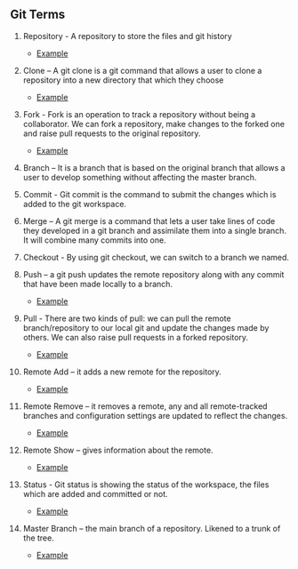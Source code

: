 ## Git Terms

1. Repository - A repository to store the files and git history

    * [Example](https://help.github.com/en/github/creating-cloning-and-archiving-repositories/about-repositories
)
2. Clone – A git clone is a git command that allows a user to clone a repository into a new directory that which they choose

    * [Example](https://help.github.com/en/github/creating-cloning-and-archiving-repositories/cloning-a-repository
)
3. Fork - Fork is an operation to track a repository without being a collaborator. We can fork a repository, make changes to the forked one and raise pull requests to the original repository.

    * [Example](https://help.github.com/en/github/creating-cloning-and-archiving-repositories/cloning-a-repository
)
4. Branch – It is a branch that is based on the original branch that allows a user to develop something without affecting the master branch.
5. Commit - Git commit is the command to submit the changes which is added to the git workspace.
6. Merge – A git merge is a command that lets a user take lines of code they developed in a git branch and assimilate them into a single branch. It will combine many commits into one.
7. Checkout - By using git checkout, we can switch to a branch we named.
8. Push – a git push updates the remote repository along with any commit that have been made locally to a branch.

    * [Example](https://www.atlassian.com/git/tutorials/syncing/git-push)

9. Pull - There are two kinds of pull: we can pull the remote branch/repository to our local git and update the changes made by others. We can also raise pull requests in a forked repository.
   
    * [Example](https://www.atlassian.com/git/tutorials/syncing/git-pull)
    
10. Remote Add – it adds a new remote for the repository.

    * [Example](https://docs.github.com/en/github/using-git/adding-a-remote
)

11. Remote Remove – it removes a remote, any and all remote-tracked branches and configuration settings are updated to reflect the changes.

    * [Example](https://docs.github.com/en/github/using-git/removing-a-remote)
 
12. Remote  Show – gives information about the remote.

    * [Example](https://git-scm.com/docs/git-remote)

13. Status - Git status is showing the status of the workspace, the files which are added and committed or not.

    * [Example]( https://git-scm.com/docs/git-status)
 
14. Master Branch – the main branch of a repository. Likened to a trunk of the tree.

    * [Example](https://git-scm.com/book/en/v2/Git-Branching-Branches-in-a-Nutshell#:~:text=The%20default%20branch%20name%20in,branch%20pointer%20moves%20forward%20automatically.&text=The%20%E2%80%9Cmaster%E2%80%9D%20branch%20in%20Git%20is%20not%20a%20special%20branch.
)